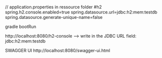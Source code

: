 // application.properties in ressource folder
#h2
spring.h2.console.enabled=true
spring.datasource.url=jdbc:h2:mem:testdb
spring.datasource.generate-unique-name=false


 gradle bootRun


http://localhost:8080/h2-console
--> write in the JDBC URL field: jdbc:h2:mem:testdb 


SWAGGER UI
http://localhost:8080/swagger-ui.html